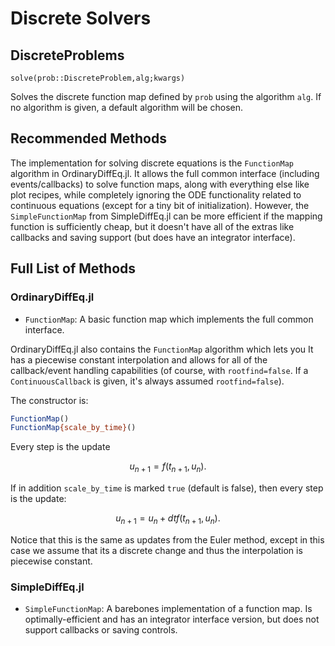 # Discrete Solvers

## DiscreteProblems

`solve(prob::DiscreteProblem,alg;kwargs)`

Solves the discrete function map defined by `prob` using the algorithm `alg`.
If no algorithm is given, a default algorithm will be chosen.

## Recommended Methods

The implementation for solving discrete equations is the `FunctionMap` algorithm
in OrdinaryDiffEq.jl. It allows the full common interface (including events/callbacks)
to solve function maps, along with everything else like plot recipes, while
completely ignoring the ODE functionality related to continuous equations (except
for a tiny bit of initialization). However, the `SimpleFunctionMap` from SimpleDiffEq.jl
can be more efficient if the mapping function is sufficiently cheap, but it doesn't have
all of the extras like callbacks and saving support (but does have an integrator interface).

## Full List of Methods

### OrdinaryDiffEq.jl

- `FunctionMap`: A basic function map which implements the full common interface.

OrdinaryDiffEq.jl also contains the `FunctionMap` algorithm which lets you 
It has a piecewise constant interpolation and allows for all of the 
callback/event handling capabilities (of course, with `rootfind=false`. If a 
`ContinuousCallback` is given, it's always assumed `rootfind=false`).

The constructor is:

```julia
FunctionMap()
FunctionMap{scale_by_time}()
```

Every step is the update

```math
u_{n+1} = f(t_{n+1},u_n).
```

If in addition `scale_by_time` is marked `true` (default is false), 
then every step is the update:

```math
u_{n+1} = u_n + dtf(t_{n+1},u_n).
```

Notice that this is the same as updates from the Euler method, except in this
case we assume that its a discrete change and thus the interpolation is
piecewise constant.

### SimpleDiffEq.jl

- `SimpleFunctionMap`: A barebones implementation of a function map. Is optimally-efficient
  and has an integrator interface version, but does not support callbacks or saving controls.
